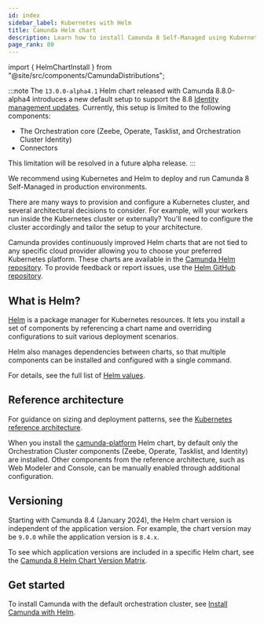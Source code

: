 ```yaml
---
id: index
sidebar_label: Kubernetes with Helm
title: Camunda Helm chart
description: Learn how to install Camunda 8 Self-Managed using Kubernetes with Helm.
page_rank: 80
---
```


import { HelmChartInstall } from "@site/src/components/CamundaDistributions";

:::note
The `13.0.0-alpha4.1` Helm chart released with Camunda 8.8.0-alpha4 introduces a new default setup to support the 8.8 [Identity management updates](/reference/announcements-release-notes/880/880-release-notes.md#identity-management-updates-saasself-managed). Currently, this setup is limited to the following components:

- The Orchestration core (Zeebe, Operate, Tasklist, and Orchestration Cluster Identity)
- Connectors

This limitation will be resolved in a future alpha release.
:::

We recommend using Kubernetes and Helm to deploy and run Camunda 8 Self-Managed in production environments.

There are many ways to provision and configure a Kubernetes cluster, and several architectural decisions to consider. For example, will your workers run inside the Kubernetes cluster or externally? You'll need to configure the cluster accordingly and tailor the setup to your architecture.

Camunda provides continuously improved Helm charts that are not tied to any specific cloud provider allowing you to choose your preferred Kubernetes platform. These charts are available in the [Camunda Helm repository](https://artifacthub.io/packages/helm/camunda/camunda-platform). To provide feedback or report issues, use the [Helm GitHub repository](https://github.com/camunda/camunda-platform-helm/issues).

## What is Helm?

[Helm](https://helm.sh/) is a package manager for Kubernetes resources. It lets you install a set of components by referencing a chart name and overriding configurations to suit various deployment scenarios.

Helm also manages dependencies between charts, so that multiple components can be installed and configured with a single command.

For details, see the full list of [Helm values](https://artifacthub.io/packages/helm/camunda/camunda-platform#parameters).

## Reference architecture

For guidance on sizing and deployment patterns, see the [Kubernetes reference architecture](/self-managed/reference-architecture/kubernetes.md).

When you install the [camunda-platform](https://artifacthub.io/packages/helm/camunda/camunda-platform) Helm chart, by default only the Orchestration Cluster components (Zeebe, Operate, Tasklist, and Identity) are installed. Other components from the reference architecture, such as Web Modeler and Console, can be manually enabled through additional configuration.

## Versioning

Starting with Camunda 8.4 (January 2024), the Helm chart version is independent of the application version. For example, the chart version may be `9.0.0` while the application version is `8.4.x`.

To see which application versions are included in a specific Helm chart, see the [Camunda 8 Helm Chart Version Matrix](https://helm.camunda.io/camunda-platform/version-matrix/).

## Get started

To install Camunda with the default orchestration cluster, see [Install Camunda with Helm](/self-managed/installation-methods/helm/install.md).
